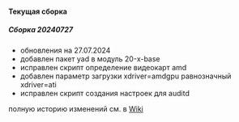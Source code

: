 #### Текущая сборка
##### Cборка 20240727
* обновления на 27.07.2024
* добавлен пакет yad в модуль 20-x-base
* исправлен скрипт определение видеокарт amd
* добавлен параметр загрузки xdriver=amdgpu равнозначный xdriver=ati
* исправлен скрипт создания настроек для auditd
 
полную историю изменений см. в [Wiki](https://github.com/magos-linux/magos-linux/wiki/История)
